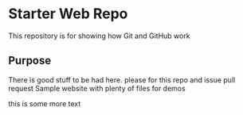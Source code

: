 # Starter Web Repo

This repository is for showing how Git and GitHub work

## Purpose

There is good stuff to be had here.
please for this repo and issue pull request
Sample website with plenty of files for demos


this is some more text
